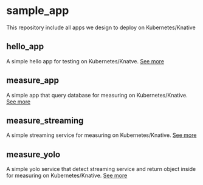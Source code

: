 # sample_app
This repository include all apps we design to deploy on Kubernetes/Knative

## hello_app
A simple hello app for testing on Kubernetes/Knatve. [See more](./hello_app/README.md)

## measure_app
A simple app that query database for measuring on Kubernetes/Knative. [See more](./measure_app/README.md)

## measure_streaming
A simple streaming service for measuring on Kubernetes/Knative. [See more](./measure_streaming/README.md)

## measure_yolo
A simple yolo service that detect streaming service and return object inside for measuring on Kubernetes/Knative. [See more](./measure-yolo/README.md)